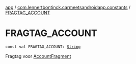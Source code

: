 [app](../index.md) / [com.lennertbontinck.carmeetsandroidapp.constants](index.md) / [FRAGTAG_ACCOUNT](./-f-r-a-g-t-a-g_-a-c-c-o-u-n-t.md)

# FRAGTAG_ACCOUNT

`const val FRAGTAG_ACCOUNT: `[`String`](https://kotlinlang.org/api/latest/jvm/stdlib/kotlin/-string/index.html)

Fragtag voor [AccountFragment](../com.lennertbontinck.carmeetsandroidapp.fragments/-account-fragment/index.md)

